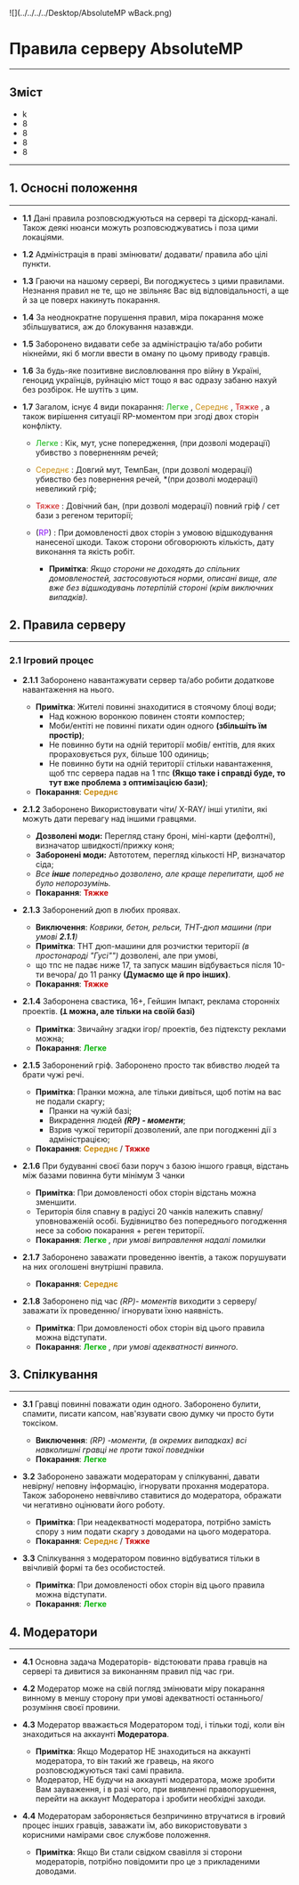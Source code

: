 ![](../../../../Desktop/AbsoluteMP wBack.png)


# Правила серверу AbsoluteMP
___


## Зміст
* k
* 8
* 8
* 8
* 8






___
## 1. Осносні положення
___
- **1.1** Дані правила розповсюджуються на сервері та діскорд-каналі.\
  Також деякі нюанси можуть розповсюджуватись і поза цими локаціями.


- **1.2** Адміністрація в праві змінювати/ додавати/ правила або цілі
пункти.


- **1.3** Граючи на нашому сервері, Ви погоджуєтесь з цими правилами. Незнання правил не те, що не звільняє
Вас від відповідальності, а ще й за це поверх накинуть покарання.


- **1.4** За неоднократне порушення правил, міра покарання може збільшуватися, 
аж до блокування назавжди.


- **1.5** Заборонено видавати себе за адміністрацію та/або робити нікнейми, які б могли
ввести в оману по цьому приводу гравців.


- **1.6** За будь-яке позитивне висловлювання про війну в Україні, геноцид українців, руйнацію міст тощо 
 я вас одразу забаню нахуй без розбірок. Не шутіть з цим.


- **1.7** Загалом, існує 4 види покарання:
<span style="color:#09b40b"> Легке </span>, 
<span style="color:#c98b0e"> Середнє </span>, 
<span style="color:#cb0d0d"> Тяжке </span>, 
а також вирішення ситуації RP-моментом при згоді двох сторін конфлікту.
  - <span style="color:#09b40b"> Легке </span>: Кік, мут, 
    усне попередження, (при дозволі модерації) убивство з поверненням речей;
  - <span style="color:#c98b0e"> Середнє </span> : Довгий мут, ТемпБан, (при дозволі модерації) 
    убивство без повернення речей, *(при дозволі модерації) невеликий гріф;
  - <span style="color:#cb0d0d"> Тяжке </span> : Довічний бан, (при дозволі модерації) повний гріф
    / сет бази з регеном території;
  - (<span style="color:#870cf6">RP</span>) : При домовленості двох сторін з умовою відшкодування нанесеної шкоди. 
    Також сторони обговорюють кількість, дату виконання та якість робіт. 
  
    - **Примітка**: *Якщо сторони не доходять до спільних домовленостей,
    застосовуються норми, описані вище, але вже без відшкодувань потерпілій стороні
    (крім виключних випадків).*
   
    
## 2. Правила серверу
___
### 2.1 Ігровий процес
- **2.1.1** Заборонено навантажувати сервер та/або робити додаткове навантаження на нього.
    - **Примітка**: Жителі повинні знаходитися в стоячому блоці води;
      - Над кожною воронкою повинен стояти компостер;
      - Моби/ентіті не повинні пихати один одного **(збільшіть їм простір)**;  
      - Не повинно бути на одній території мобів/ ентітів, для яких прораховується рух, більше 100 одиниць;
      - Не повинно бути на одній території стільки навантаження, щоб тпс сервера падав на 1 тпс 
    **(Якщо таке і справді буде, то тут вже проблема з оптимізацією бази)**;
    - **Покарання**: **<span style="color:#c98b0e"> Середнє </span>**


- **2.1.2** Заборонено Використовувати чіти/ X-RAY/ інші утиліти, які можуть дати перевагу над іншими гравцями.
    - **Дозволені моди:** Перегляд стану броні, міні-карти (дефолтні), визначатор швидкості/прижку коня;  
    - **Заборонені моди:** Автототем, перегляд кількості HP, визначатор сіда;
    - *Все **інше** попередньо дозволено, але краще перепитати, щоб не було непорозумінь.*
    - **Покарання**: **<span style="color:#cb0d0d"> Тяжке </span>**


- **2.1.3** Заборонений дюп в любих проявах.
    - **Виключення**: *Коврики, бетон, рельси, ТНТ-дюп машини (при умові **2.1.1**)*
    - **Примітка**: ТНТ дюп-машини для розчистки території *(в простонароді "Гусі"")* дозволені, але при умові, 
    - що тпс не падає ниже 17, та запуск машин відбувається після 10-ти вечора/ до 11 ранку **(Думаємо ще й про інших)**.
    - **Покарання**: **<span style="color:#cb0d0d"> Тяжке </span>**


- **2.1.4** Заборонена свастика, 16+, Гейшин Імпакт, реклама сторонніх проектів. **(Ʇ  можна, але тільки на своїй базі)**
    - **Примітка**: Звичайну згадки ігор/ проектів, без підтексту реклами можна;
    - **Покарання**: **<span style="color:#09b40b"> Легке </span>**


- **2.1.5** Заборонений гріф. Заборонено просто так вбивство людей та брати чужі речі.
    - **Примітка**: Пранки можна, але тільки дивіться, щоб потім на вас не подали скаргу;
        - Пранки на чужій базі;
        - Викрадення людей ***(RP) - моменти***;
        - Взрив чужої території дозволений, але при погодженні дії з адміністрацією;
    - **Покарання**: **<span style="color:#c98b0e"> Середнє </span>**/ **<span style="color:#cb0d0d"> Тяжке </span>**


- **2.1.6** При будуванні своєї бази поруч з базою іншого гравця, відстань між базами повинна бути мінімум 3 чанки
    - **Примітка**: При домовленості обох сторін відстань можна зменшити. 
    - Територія біля спавну в радіусі 20 чанків належить спавну/ уповноваженій особі. Будівництво без попереднього 
     погодження несе за собою покарання + реген території.
    - **Покарання**: **<span style="color:#09b40b"> Легке </span>**, *при умові виправлення надалі помилки*


- **2.1.7** Заборонено заважати проведенню івентів, а також порушувати на них оголошені внутрішні правила.
    - **Покарання**: **<span style="color:#c98b0e"> Середнє </span>**


- **2.1.8** Заборонено під час *(RP)- моментів* виходити з серверу/ заважати їх проведенню/ ігнорувати їхню наявність.
    - **Примітка**: При домовленості обох сторін від цього правила можна відступати.
    - **Покарання**: **<span style="color:#09b40b"> Легке </span>**, *при умові адекватності винного.*


## 3. Спілкування
___
- **3.1** Гравці повинні поважати один одного. Заборонено булити, спамити, писати капсом, нав'язувати свою думку чи просто
  бути токсіком.   
    - **Виключення**: *(RP) -моменти, (в окремих випадках) всі навколишні гравці
      не проти такої поведніки*
    -  **Покарання**: **<span style="color:#09b40b"> Легке </span>**


- **3.2** Заборонено заважати модераторам у спілкуванні, давати невірну/ неповну інформацію, ігнорувати прохання модератора.
    Також заборонено неввічливо ставитися до модератора, ображати чи негативно оцінювати його роботу. 
    - **Примітка**: При неадекватності модератора, потрібно замість спору з ним подати скаргу з доводами на цього модератора.
    - **Покарання**: **<span style="color:#c98b0e"> Середнє </span>**/ **<span style="color:#cb0d0d"> Тяжке </span>**
   

- **3.3** Спілкування з модератором повинно відбуватися тільки в ввічливій формі та без особистостей.
    - **Примітка**: При домовленості обох сторін від цього правила можна відступати.
    -  **Покарання**: **<span style="color:#09b40b"> Легке </span>** 

## 4. Модератори
___

- **4.1** Основна задача Модераторів- відстоювати права гравців на сервері та дивитися за виконанням правил під час гри.


- **4.2** Модератор може на свій погляд змінювати міру покарання винному в меншу сторону при умові адекватності останнього/ 
розуміння своєї провини.


- **4.3** Модератор вважається Модератором тоді, і тільки тоді, коли він знаходиться на аккаунті **Модератора**.
  - **Примітка**: Якщо Модератор НЕ знаходиться на аккаунті модератора, то він такий же гравець, на якого розповсюджуються
  такі самі правила.
  - Модератор, НЕ будучи на аккаунті модератора, може зробити Вам зауваження, і в разі чого, при виявленні правопорушення,
  перейти на аккаунт Модератора і зробити необхідні заходи.


- **4.4** Модераторам забороняється безпричинно втручатися в ігровий процес інших гравців, заважати їм, або 
  використовувати з корисними намірами своє службове положення. 
  - **Примітка**: Якщо Ви стали свідком свавілля зі сторони модераторів, потрібно повідомити про це з прикладеними доводами.



